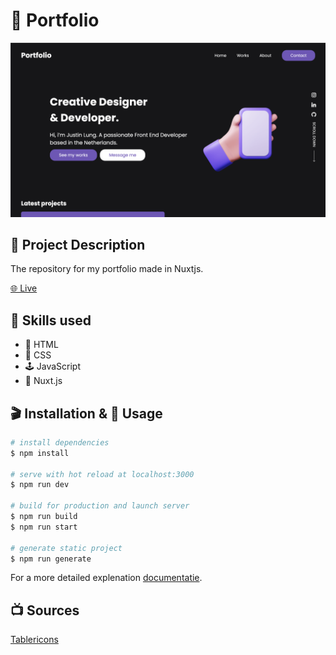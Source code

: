 # 🚀 Portfolio
![Portfolio Website](https://github.com/JustinLung/Portfolio/blob/master/docs/hero-image.png?raw=true)
## 💾 Project Description
The repository for my portfolio made in Nuxtjs. 

[🌐 Live](http://justinlung.nl/)
## 🍕 Skills used
* 🔖 HTML
* 🧵 CSS
* 🕹 JavaScript
* 🧶 Nuxt.js

## 🎬 Installation & 🔋 Usage

```bash
# install dependencies
$ npm install

# serve with hot reload at localhost:3000
$ npm run dev

# build for production and launch server
$ npm run build
$ npm run start

# generate static project
$ npm run generate
```

For a more detailed explenation [documentatie](https://nuxtjs.org).

## 📺 Sources
[Tablericons](https://tablericons.com/)
